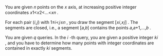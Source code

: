 You are given 𝑛
 points on the 𝑥
 axis, at increasing positive integer coordinates 𝑥1<𝑥2<…<𝑥𝑛
.

For each pair (𝑖,𝑗)
 with 1≤𝑖<𝑗≤𝑛
, you draw the segment [𝑥𝑖,𝑥𝑗]
. The segments are closed, i.e., a segment [𝑎,𝑏]
 contains the points 𝑎,𝑎+1,…,𝑏
.

You are given 𝑞
 queries. In the 𝑖
-th query, you are given a positive integer 𝑘𝑖
, and you have to determine how many points with integer coordinates are contained in exactly 𝑘𝑖
 segments.
